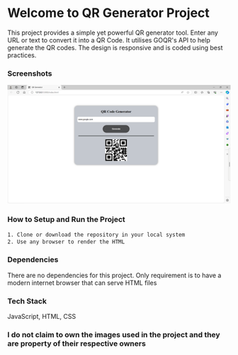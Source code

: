# Welcome to QR Generator Project
This project provides a simple yet powerful QR generator tool. Enter any URL or text to convert it into a QR Code. It utilises GOQR's API to help generate the QR codes. The design is responsive and is coded using best practices.

### Screenshots
![Site Image](<assets/Image1.png>)

### How to Setup and Run the Project
    1. Clone or download the repository in your local system
    2. Use any browser to render the HTML

### Dependencies
There are no dependencies for this project. Only requirement is to have a modern internet browser that can serve HTML files

### Tech Stack
JavaScript, HTML, CSS

### I do not claim to own the images used in the project and they are property of their respective owners 